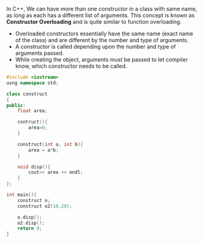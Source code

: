 In C++, We can have more than one constructor in a class with same name, as long as each has a different list of arguments. This concept is known as **Constructor Overloading** and is quite similar to function overloading.

- Overloaded constructors essentially have the same name (exact name of the class) and are different by the number and type of arguments.
- A constructor is called depending upon the number and type of arguments passed.
- While creating the object, arguments must be passed to let compiler know, which constructor needs to be called.

```C++
#include <iostream>
usng namespace std;

class construct
{
public:
	float area;

	contruct(){
		area=0;
	}

	construct(int a, int b){
		area = a*b;
	}

	void disp(){
		cout<< area << endl;
	}
};

int main(){
	construct o;
	construct o2(10,20);

	o.disp();
	o2.disp();
	return 0;
}
```
